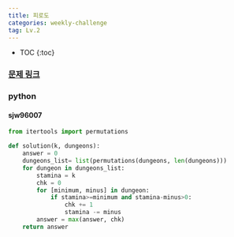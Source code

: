 ```yaml
---
title: 피로도
categories: weekly-challenge
tag: Lv.2
---
```


- TOC
  {:toc}

### [문제 링크](https://programmers.co.kr/learn/courses/30/lessons/87946)

### python

#### sjw96007

```python
from itertools import permutations

def solution(k, dungeons):
    answer = 0
    dungeons_list= list(permutations(dungeons, len(dungeons)))
    for dungeon in dungeons_list:
        stamina = k
        chk = 0
        for [minimum, minus] in dungeon:
            if stamina>=minimum and stamina-minus>0:
                chk += 1
                stamina -= minus
        answer = max(answer, chk)
    return answer
```